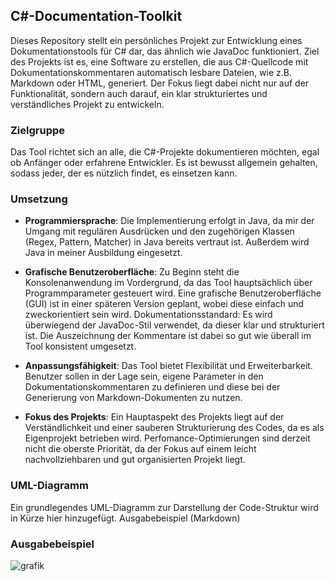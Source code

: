## C#-Documentation-Toolkit

Dieses Repository stellt ein persönliches Projekt zur Entwicklung eines Dokumentationstools für C# dar, das ähnlich wie
JavaDoc funktioniert. Ziel des Projekts ist es, eine Software zu erstellen, die aus C#-Quellcode mit
Dokumentationskommentaren automatisch lesbare Dateien, wie z.B. Markdown oder HTML, generiert. Der Fokus liegt dabei
nicht nur auf der Funktionalität, sondern auch darauf, ein klar strukturiertes und verständliches Projekt zu entwickeln.

### Zielgruppe

Das Tool richtet sich an alle, die C#-Projekte dokumentieren möchten, egal ob Anfänger oder erfahrene Entwickler. Es ist
bewusst allgemein gehalten, sodass jeder, der es nützlich findet, es einsetzen kann.

### Umsetzung

- **Programmiersprache**: Die Implementierung erfolgt in Java, da mir der Umgang mit regulären Ausdrücken und den zugehörigen Klassen (Regex, Pattern,
  Matcher) in Java bereits vertraut ist. Außerdem wird Java in meiner Ausbildung eingesetzt.

- **Grafische Benutzeroberfläche**: Zu Beginn steht die Konsolenanwendung im Vordergrund, da das Tool hauptsächlich über Programmparameter gesteuert
  wird. Eine grafische Benutzeroberfläche (GUI) ist in einer späteren Version geplant, wobei diese einfach und zweckorientiert sein wird.
  Dokumentationsstandard: Es wird überwiegend der JavaDoc-Stil verwendet, da dieser klar und strukturiert ist. Die Auszeichnung der Kommentare ist
  dabei so gut wie überall im Tool konsistent umgesetzt.

- **Anpassungsfähigkeit**: Das Tool bietet Flexibilität und Erweiterbarkeit. Benutzer sollen in der Lage sein, eigene Parameter in den
  Dokumentationskommentaren zu definieren und diese bei der Generierung von Markdown-Dokumenten zu nutzen.

- **Fokus des Projekts**: Ein Hauptaspekt des Projekts liegt auf der Verständlichkeit und einer sauberen Strukturierung des Codes, da es als
  Eigenprojekt betrieben wird. Perfomance-Optimierungen sind derzeit nicht die oberste Priorität, da der Fokus auf einem leicht nachvollziehbaren und
  gut organisierten Projekt liegt.

### UML-Diagramm

Ein grundlegendes UML-Diagramm zur Darstellung der Code-Struktur wird in Kürze hier hinzugefügt.
Ausgabebeispiel (Markdown)

### Ausgabebeispiel

![grafik](https://github.com/user-attachments/assets/d788c237-5f1b-4df9-8db2-be65737505d6)

